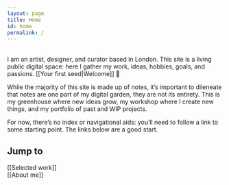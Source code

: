 ```yaml
---
layout: page
title: Home
id: home
permalink: /
---
```

<br>
I am an artist, designer, and curator based in London. This site is a living public digital space: here I gather my work, ideas, hobbies, goals, and passions. [[Your first seed|Welcome]] &#128075; 

While the majority of this site is made up of notes, it’s important to dileneate that notes are one part of my digital garden, they are not its entirety. This is my greenhouse where new ideas grow, my workshop where I create new things, and my portfolio of past and WIP projects.

For now, there’s no index or navigational aids: you’ll need to follow a link to some starting point. The links below are a good start. 

## Jump to 

[[Selected work]]<br>
[[About me]]<br>
<br>
